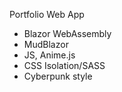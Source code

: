 Portfolio Web App

- Blazor WebAssembly
- MudBlazor
- JS, Anime.js
- CSS Isolation/SASS
- Cyberpunk style
